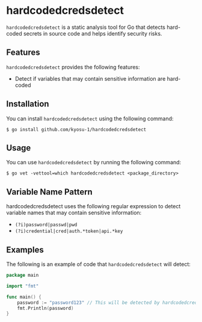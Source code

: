 # hardcodedcredsdetect

`hardcodedcredsdetect` is a static analysis tool for Go that detects hard-coded secrets in source code and helps identify security risks.

## Features

`hardcodedcredsdetect` provides the following features:

- Detect if variables that may contain sensitive information are hard-coded

## Installation

You can install `hardcodedcredsdetect` using the following command:

```shell
$ go install github.com/kyosu-1/hardcodedcredsdetect
```

## Usage

You can use `hardcodedcredsdetect` by running the following command:

```shell
$ go vet -vettool=which hardcodedcredsdetect <package_directory>
```

## Variable Name Pattern
hardcodedcredsdetect uses the following regular expression to detect variable names that may contain sensitive information:

* `(?i)password|passwd|pwd`
* `(?i)credential|cred|auth.*token|api.*key`

## Examples

The following is an example of code that `hardcodedcredsdetect` will detect:

```go
package main

import "fmt"

func main() {
    password := "password123" // This will be detected by hardcodedcredsdetect
    fmt.Println(password)
}
```
